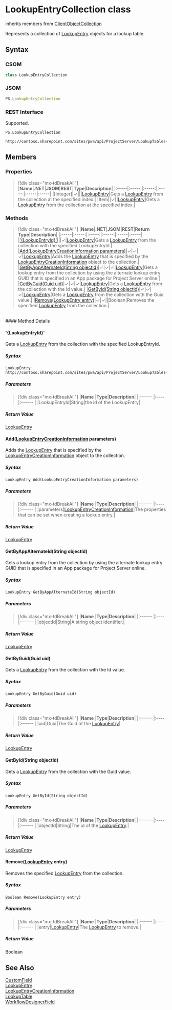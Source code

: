 [comment]: # (Name:LookupEntryCollection)
[comment]: # (Name:Microsoft.ProjectServer.LookupEntryCollection)
[comment]: # (Type:class)
[comment]: # (Status:Verified)

# <a name="name"></a>LookupEntryCollection class

inherits members from [ClientObjectCollection<LookupEntry>](https://msdn.microsoft.com/EN-US/library/ee539303)<br/>

<a name="description"></a>Represents a collection of [LookupEntry](LookupEntry.md) objects for a lookup table.

## <a name="syntax"></a>Syntax

### CSOM

```cs
class LookupEntryCollection 
```
### JSOM

```javascript
PS.LookupEntryCollection
```
### REST Interface

Supported.

```
PS.LookupEntryCollection

http://contoso.sharepoint.com/sites/pwa/api/ProjectServer/LookupTables('{tableid}')/Entries
```

## <a name="members"></a>Members

### <a name="properties"></a>Properties
> [!div class="mx-tdBreakAll"]
|**Name**|**.NET**|**JSOM**|**REST**|**Type**|**Description**|
|:-----|:-----:|:-----:|:-----:|:-----|:-----|
|<a name="[Integer]"></a>[Integer]|&#x2713;|||[LookupEntry](LookupEntry.md)|Gets a [LookupEntry](LookupEntry.md) from the collection at the specified index.|
|<a name="Item"></a>Item||&#x2713;||[LookupEntry](LookupEntry.md)|Gets a [LookupEntry](LookupEntry.md) from the collection at the specified index.|

### <a name="methods"></a>Methods
> [!div class="mx-tdBreakAll"]
|**Name**|**.NET**|**JSOM**|**REST**|**Return Type**|**Description**|
|:-----|:-----:|:-----:|:-----:|:-----|:-----|
|[&#39;{LookupEntryId}&#39;](#&#39;{LookupEntryId}&#39;)|||&#x2713;|[LookupEntry](LookupEntry.md)|Gets a [LookupEntry](LookupEntry.md) from the collection with the specified LookupEntryId.|
|[Add(LookupEntryCreationInformation parameters)](#Add_[LookupEntryCreationInformation]_LookupEntryCreationInformation.md__parameters_)|&#x2713;|&#x2713;|&#x2713;|[LookupEntry](LookupEntry.md)|Adds the [LookupEntry](LookupEntry.md) that is specified by the [LookupEntryCreationInformation](LookupEntryCreationInformation.md) object to the collection.|
|[GetByAppAlternateId(String objectId)](#GetByAppAlternateId_String_objectId_)|&#x2713;|&#x2713;|&#x2713;|[LookupEntry](LookupEntry.md)|Gets a lookup entry from the collection by using the alternate lookup entry GUID that is specified in an App package for Project Server online.|
|[GetByGuid(Guid uid)](#GetByGuid_Guid_uid_)|&#x2713;|&#x2713;|&#x2713;|[LookupEntry](LookupEntry.md)|Gets a [LookupEntry](LookupEntry.md) from the collection with the Id value.|
|[GetById(String objectId)](#GetById_String_objectId_)|&#x2713;|&#x2713;|&#x2713;|[LookupEntry](LookupEntry.md)|Gets a [LookupEntry](LookupEntry.md) from the collection with the Guid value.|
|[Remove(LookupEntry entry)](#Remove_[LookupEntry]_LookupEntry.md__entry_)|&#x2713;|&#x2713;||Boolean|Removes the specified [LookupEntry](LookupEntry.md) from the collection.|

<br/>
#### Method Details

#### <a name="&#39;{LookupEntryId}&#39;"></a>&#39;{LookupEntryId}&#39;
 
Gets a [LookupEntry](LookupEntry.md) from the collection with the specified LookupEntryId.

##### Syntax

```
LookupEntry http://contoso.sharepoint.com/sites/pwa/api/ProjectServer/LookupTables('{tableid}')/Entries('{LookupEntryId}')
```

##### Parameters
> [!div class="mx-tdBreakAll"]
|**Name** |**Type**|**Description**|
|:------ |:----|:------ |
|LookupEntryId|String|the id of the LookupEntry|

##### Return Value

[LookupEntry](LookupEntry.md)

#### <a name="Add_[LookupEntryCreationInformation]_LookupEntryCreationInformation.md__parameters_"></a>Add([LookupEntryCreationInformation](LookupEntryCreationInformation.md) parameters)
 
Adds the [LookupEntry](LookupEntry.md) that is specified by the [LookupEntryCreationInformation](LookupEntryCreationInformation.md) object to the collection.

##### Syntax

```
LookupEntry Add(LookupEntryCreationInformation parameters)
```

##### Parameters
> [!div class="mx-tdBreakAll"]
|**Name** |**Type**|**Description**|
|:------ |:----|:------ |
|parameters|[LookupEntryCreationInformation](LookupEntryCreationInformation.md)|The properties that can be set when creating a lookup entry.|

##### Return Value

[LookupEntry](LookupEntry.md)

#### <a name="GetByAppAlternateId_String_objectId_"></a>GetByAppAlternateId(String objectId)
 
Gets a lookup entry from the collection by using the alternate lookup entry GUID that is specified in an App package for Project Server online.

##### Syntax

```
LookupEntry GetByAppAlternateId(String objectId)
```

##### Parameters
> [!div class="mx-tdBreakAll"]
|**Name** |**Type**|**Description**|
|:------ |:----|:------ |
|objectId|String|A string object identifier.|

##### Return Value

[LookupEntry](LookupEntry.md)

#### <a name="GetByGuid_Guid_uid_"></a>GetByGuid(Guid uid)
 
Gets a [LookupEntry](LookupEntry.md) from the collection with the Id value.

##### Syntax

```
LookupEntry GetByGuid(Guid uid)
```

##### Parameters
> [!div class="mx-tdBreakAll"]
|**Name** |**Type**|**Description**|
|:------ |:----|:------ |
|uid|Guid|The Guid of the [LookupEntry](LookupEntry.md)|

##### Return Value

[LookupEntry](LookupEntry.md)

#### <a name="GetById_String_objectId_"></a>GetById(String objectId)
 
Gets a [LookupEntry](LookupEntry.md) from the collection with the Guid value.

##### Syntax

```
LookupEntry GetById(String objectId)
```

##### Parameters
> [!div class="mx-tdBreakAll"]
|**Name** |**Type**|**Description**|
|:------ |:----|:------ |
|objectId|String|The id of the [LookupEntry](LookupEntry.md).|

##### Return Value

[LookupEntry](LookupEntry.md)

#### <a name="Remove_[LookupEntry]_LookupEntry.md__entry_"></a>Remove([LookupEntry](LookupEntry.md) entry)
 
Removes the specified [LookupEntry](LookupEntry.md) from the collection.

##### Syntax

```
Boolean Remove(LookupEntry entry)
```

##### Parameters
> [!div class="mx-tdBreakAll"]
|**Name** |**Type**|**Description**|
|:------ |:----|:------ |
|entry|[LookupEntry](LookupEntry.md)|The [LookupEntry](LookupEntry.md) to remove.|

##### Return Value

Boolean

## <a name="seeAlso"></a>See Also

[CustomField](CustomField.md)<br/>
[LookupEntry](LookupEntry.md)<br/>
[LookupEntryCreationInformation](LookupEntryCreationInformation.md)<br/>
[LookupTable](LookupTable.md)<br/>
[WorkflowDesignerField](WorkflowDesignerField.md)<br/>
